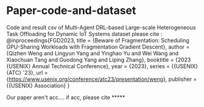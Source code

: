 # Paper-code-and-dataset
Code and result csv of Multi-Agent DRL-based Large-scale Heterogeneous Task Offloading for Dynamic IoT Systems
dataset please cite : @inproceedings{FGD2023,
    title = {Beware of Fragmentation: Scheduling GPU-Sharing Workloads with Fragmentation Gradient Descent},
    author = {Qizhen Weng and Lingyun Yang and Yinghao Yu and Wei Wang and Xiaochuan Tang and Guodong Yang and Liping Zhang},
    booktitle = {2023 {USENIX} Annual Technical Conference},
    year = {2023},
    series = {{USENIX} {ATC} '23},
    url = {https://www.usenix.org/conference/atc23/presentation/weng},
    publisher = {{USENIX} Association}
}

Our paper aren't acc....     if acc, please cite  *****
